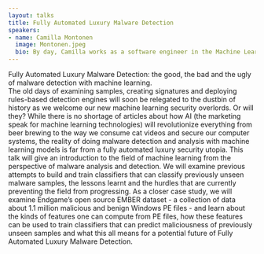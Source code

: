 ```yaml
---
layout: talks
title: Fully Automated Luxury Malware Detection
speakers:
- name: Camilla Montonen
  image: Montonen.jpeg
  bio: By day, Camilla works as a software engineer in the Machine Learning group at Elastic. By night, she pokes at curious looking Mirai samples and polishes her reverse engineering skills. 
---
```


Fully Automated Luxury Malware Detection: the good, the bad and the ugly of malware detection with machine learning.  
The old days of examining samples, creating signatures and deploying rules-based detection engines will soon be relegated to the dustbin of history as we welcome our new machine learning security overlords. Or will they? While there is no shortage of articles about how AI (the marketing speak for machine learning technologies) will revolutionize everything from beer brewing to the way we consume cat videos and secure our computer systems, the reality of doing malware detection and analysis with machine learning models is far from a fully automated luxury security utopia. This talk will give an introduction to the field of machine learning from the perspective of malware analysis and detection. We will examine previous attempts to build and train classifiers that can classify previously unseen malware samples, the lessons learnt and the hurdles that are currently preventing the field from progressing. As a closer case study, we will examine Endgame’s open source EMBER dataset - a collection of data about 1.1 million malicious and benign Windows PE files - and learn about the kinds of features one can compute from PE files, how these features can be used to train classifiers that can predict maliciousness of previously unseen samples and what this all means for a potential future of Fully Automated Luxury Malware Detection. 